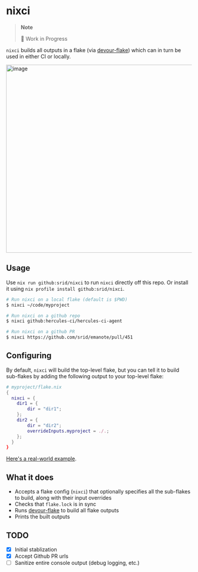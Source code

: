 # nixci

> **Note**
>
> 🚧 Work in Progress

`nixci` builds all outputs in a flake (via [devour-flake]) which can in turn be used in either CI or locally.

<img width="509" alt="image" src="https://github.com/srid/nixci/assets/3998/e0f344d0-af69-4b9a-9972-229140cd7123">

## Usage

Use `nix run github:srid/nixci` to run `nixci` directly off this repo. Or install it using `nix profile install github:srid/nixci`.

```sh
# Run nixci on a local flake (default is $PWD)
$ nixci ~/code/myproject

# Run nixci on a github repo
$ nixci github:hercules-ci/hercules-ci-agent

# Run nixci on a github PR
$ nixci https://github.com/srid/emanote/pull/451
```

## Configuring

By default, `nixci` will build the top-level flake, but you can tell it to build sub-flakes by adding the following output to your top-level flake:

```nix
# myproject/flake.nix
{
  nixci = {
    dir1 = {
        dir = "dir1";
    };
    dir2 = {
        dir = "dir2";
        overrideInputs.myproject = ./.;
    };
  }
}
```

[Here's a real-world example](https://github.com/juspay/services-flake/blob/197fc1c4d07d09f4e01dd935450608c35393b102/flake.nix#L10-L24).

## What it does

- Accepts a flake config (`nixci`) that optionally specifies all the sub-flakes to build, along with their input overrides
- Checks that `flake.lock` is in sync
- Runs [devour-flake](https://github.com/srid/devour-flake) to build all flake outputs
- Prints the built outputs

## TODO

- [x] Initial stablization
- [x] Accept Github PR urls
- [ ] Sanitize entire console output (debug logging, etc.)

[devour-flake]: https://github.com/srid/devour-flake
